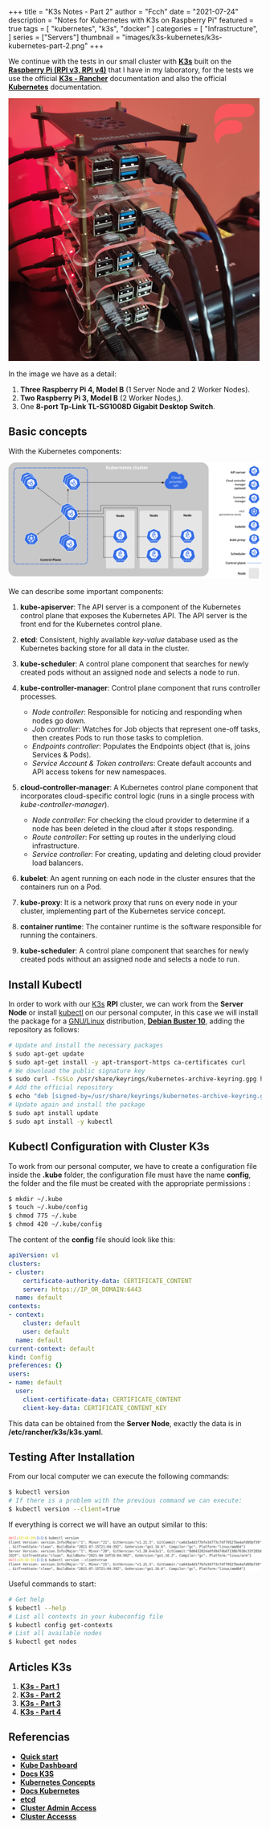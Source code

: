 +++
title = "K3s Notes - Part 2"
author = "Fcch"
date = "2021-07-24"
description = "Notes for Kubernetes with K3s on Raspberry Pi"
featured = true
tags = [
    "kubernetes",
    "k3s",
    "docker"
]
categories = [
    "Infrastructure",
]
series = ["Servers"]
thumbnail = "images/k3s-kubernetes/k3s-kubernetes-part-2.png"
+++

We continue with the tests in our small cluster with [**K3s**](https://k3s.io/) built on the [**Raspberry Pi (RPI v3, RPI v4)**](https://www.raspberrypi.org/) that I have in my laboratory, for the tests we use the official [**K3s - Rancher**](https://rancher.com/docs/k3s/latest/en/) documentation and also the official [**Kubernetes**](https://kubernetes.io/docs/tutorials/kubernetes-basics/) documentation.

<!--more-->

![](/images/k3s-kubernetes/k3s-rpi-v3-v4.jpg)

In the image we have as a detail:

1. **Three Raspberry Pi 4, Model B** (1 Server Node and 2 Worker Nodes).
2. **Two Raspberry Pi 3, Model B** (2 Worker Nodes,).
3. One **8-port Tp-Link TL-SG1008D Gigabit Desktop Switch**.

## Basic concepts

With the Kubernetes components:

![](/images/k3s-kubernetes/components-of-kubernetes.png)

We can describe some important components:

1. **kube-apiserver**: The API server is a component of the Kubernetes control plane that exposes the Kubernetes API. The API server is the front end for the Kubernetes control plane.
2. **etcd**: Consistent, highly available *key-value* database used as the Kubernetes backing store for all data in the cluster.
3. **kube-scheduler**: A control plane component that searches for newly created pods without an assigned node and selects a node to run.
4. **kube-controller-manager**: Control plane component that runs controller processes.

    - *Node controller*: Responsible for noticing and responding when nodes go down.
    - *Job controller*: Watches for Job objects that represent one-off tasks, then creates Pods to run those tasks to completion.
    - *Endpoints controller*: Populates the Endpoints object (that is, joins Services & Pods).
    - *Service Account & Token controllers*: Create default accounts and API access tokens for new namespaces.

5. **cloud-controller-manager**: A Kubernetes control plane component that incorporates cloud-specific control logic (runs in a single process with *kube-controller-manager*).

    - *Node controller*: For checking the cloud provider to determine if a node has been deleted in the cloud after it stops responding.
    - *Route controller*: For setting up routes in the underlying cloud infrastructure.
    - *Service controller*: For creating, updating and deleting cloud provider load balancers.

6. **kubelet**: An agent running on each node in the cluster ensures that the containers run on a Pod.
7. **kube-proxy**: It is a network proxy that runs on every node in your cluster, implementing part of the Kubernetes service concept.
8. **container runtime**: The container runtime is the software responsible for running the containers.
9. **kube-scheduler**: A control plane component that searches for newly created pods without an assigned node and selects a node to run.

## Install Kubectl

In order to work with our [K3s](https://k3s.io/) **RPI** cluster, we can work from the **Server Node** or install [kubectl](https://kubernetes.io/docs/tasks/tools/install-kubectl-linux/) on our personal computer, in this case we will install the package for a [GNU/Linux](https://www.gnu.org/home.en.html) distribution, [**Debian Buster 10**](https://debian.org), adding the repository as follows:

```bash
# Update and install the necessary packages
$ sudo apt-get update
$ sudo apt-get install -y apt-transport-https ca-certificates curl
# We download the public signature key
$ sudo curl -fsSLo /usr/share/keyrings/kubernetes-archive-keyring.gpg https://packages.cloud.google.com/apt/doc/apt-key.gpg
# Add the official repository
$ echo "deb [signed-by=/usr/share/keyrings/kubernetes-archive-keyring.gpg] https://apt.kubernetes.io/ kubernetes-xenial main" | sudo tee /etc/apt/sources.list.d/kubernetes.list
# Update again and install the package
$ sudo apt install update
$ sudo apt install -y kubectl
```

## Kubectl Configuration with Cluster K3s

To work from our personal computer, we have to create a configuration file inside the **.kube** folder, the configuration file must have the name **config**, the folder and the file must be created with the appropriate permissions :

```bash
$ mkdir ~/.kube
$ touch ~/.kube/config
$ chmod 775 ~/.kube
$ chmod 420 ~/.kube/config
```

The content of the **config** file should look like this:

```yaml
apiVersion: v1
clusters:
- cluster:
    certificate-authority-data: CERTIFICATE_CONTENT
    server: https://IP_OR_DOMAIN:6443
  name: default
contexts:
- context:
    cluster: default
    user: default
  name: default
current-context: default
kind: Config
preferences: {}
users:
- name: default
  user:
    client-certificate-data: CERTIFICATE_CONTENT
    client-key-data: CERTIFICATE_CONTENT_KEY
```

This data can be obtained from the **Server Node**, exactly the data is in **/etc/rancher/k3s/k3s.yaml**.

## Testing After Installation

From our local computer we can execute the following commands:

```bash
$ kubectl version
# If there is a problem with the previous command we can execute:
$ kubectl version --client=true
```

If everything is correct we will have an output similar to this:

![](/images/k3s-kubernetes/kubectl-version-tests-v2.png)

Useful commands to start:

```bash
# Get help
$ kubectl --help
# List all contexts in your kubeconfig file
$ kubectl config get-contexts
# List all available nodes
$ kubectl get nodes
```

## Articles K3s

1. [**K3s - Part 1**](https://blog.fcch.xyz/en/post/infrastructure/k3s-notes-first/)
2. [**K3s - Part 2**](https://blog.fcch.xyz/en/post/infrastructure/k3s-notes-second/)
3. [**K3s - Part 3**](https://blog.fcch.xyz/en/post/infrastructure/k3s-notes-third/)
4. [**K3s - Part 4**](https://blog.fcch.xyz/en/post/infrastructure/k3s-notes-fourth/)

## Referencias

- [**Quick start**](https://rancher.com/docs/k3s/latest/en/quick-start/)
- [**Kube Dashboard**](https://rancher.com/docs/k3s/latest/en/installation/kube-dashboard/)
- [**Docs K3S**](https://rancher.com/docs/)
- [**Kubernetes Concepts**](https://kubernetes.io/docs/concepts/_print/)
- [**Docs Kubernetes**](https://kubernetes.io/docs/tutorials/kubernetes-basics/)
- [**etcd**](https://etcd.io/)
- [**Cluster Admin Access**](https://rancher.com/docs/rancher/v2.x/en/cluster-admin/cluster-access/kubectl/)
- [**Cluster Accesss**](https://rancher.com/docs/k3s/latest/en/cluster-access/)